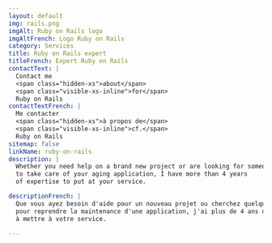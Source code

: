 ```yaml
---
layout: default
img: rails.png
imgAlt: Ruby on Rails logo
imgAltFrench: Logo Ruby on Rails
category: Services
title: Ruby on Rails expert
titleFrench: Expert Ruby on Rails
contactText: |
  Contact me
  <span class="hidden-xs">about</span>
  <span class="visible-xs-inline">for</span>
  Ruby on Rails
contactTextFrench: |
  Me contacter
  <span class="hidden-xs">à propos de</span>
  <span class="visible-xs-inline">cf.</span>
  Ruby on Rails
sitemap: false
linkName: ruby-on-rails
description: |
  Whether you need help on a brand new project or are looking for someone
  to take care of your aging application, I have more than 4 years
  of expertise to put at your service.

descriptionFrench: |
  Que vous ayez besoin d'aide pour un nouveau projet ou cherchez quelqu'un
  pour reprendre la maintenance d'une application, j'ai plus de 4 ans d'expértise
  à mettre à votre service.

---
```

